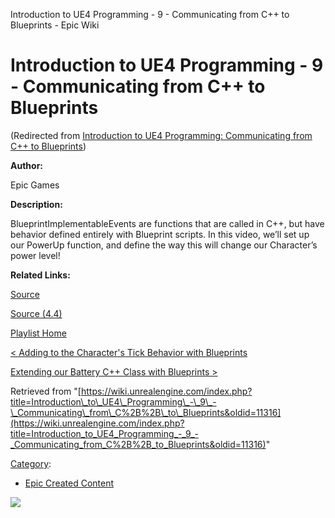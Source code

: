 Introduction to UE4 Programming - 9 - Communicating from C++ to Blueprints - Epic Wiki                     

Introduction to UE4 Programming - 9 - Communicating from C++ to Blueprints
==========================================================================

(Redirected from [Introduction to UE4 Programming: Communicating from C++ to Blueprints](/index.php?title=Introduction_to_UE4_Programming:_Communicating_from_C%2B%2B_to_Blueprints&redirect=no "Introduction to UE4 Programming: Communicating from C++ to Blueprints"))

  

**Author:**

Epic Games

**Description:**

BlueprintImplementableEvents are functions that are called in C++, but have behavior defined entirely with Blueprint scripts. In this video, we’ll set up our PowerUp function, and define the way this will change our Character’s power level!

**Related Links:**

[Source](https://d26ilriwvtzlb.cloudfront.net/3/3c/Source.zip "Source.zip")

[Source (4.4)](https://d26ilriwvtzlb.cloudfront.net/8/85/Source_4_4.zip "Source 4 4.zip")

[Playlist Home](/Category:Epic_Video_Playlists "Category:Epic Video Playlists")

[< Adding to the Character's Tick Behavior with Blueprints](/Introduction_to_UE4_Programming_-_8_-_Adding_to_the_Character%27s_Tick_Behavior_with_Blueprints "Introduction to UE4 Programming - 8 - Adding to the Character's Tick Behavior with Blueprints")

[Extending our Battery C++ Class with Blueprints >](/Introduction_to_UE4_Programming_-_10_-_Extending_our_Battery_C%2B%2B_Class_with_Blueprints "Introduction to UE4 Programming - 10 - Extending our Battery C++ Class with Blueprints")

Retrieved from "[https://wiki.unrealengine.com/index.php?title=Introduction\_to\_UE4\_Programming\_-\_9\_-\_Communicating\_from\_C%2B%2B\_to\_Blueprints&oldid=11316](https://wiki.unrealengine.com/index.php?title=Introduction_to_UE4_Programming_-_9_-_Communicating_from_C%2B%2B_to_Blueprints&oldid=11316)"

[Category](/Special:Categories "Special:Categories"):

*   [Epic Created Content](/Category:Epic_Created_Content "Category:Epic Created Content")

  ![](https://tracking.unrealengine.com/track.png)